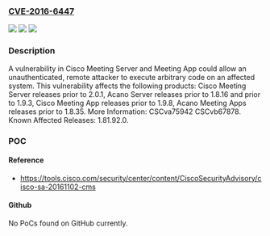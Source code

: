 ### [CVE-2016-6447](https://cve.mitre.org/cgi-bin/cvename.cgi?name=CVE-2016-6447)
![](https://img.shields.io/static/v1?label=Product&message=Cisco%20Meeting%20Server%20before%202.0.1%2C%20Acano%20Server%20before%201.9.3%2C%20Cisco%20Meeting%20App%20before%201.9.8%2C%20Acano%20Meeting%20Apps%20before%201.8.35&color=blue)
![](https://img.shields.io/static/v1?label=Version&message=Cisco%20Meeting%20Server%20before%202.0.1%2C%20Acano%20Server%20before%201.9.3%2C%20Cisco%20Meeting%20App%20before%201.9.8%2C%20Acano%20Meeting%20Apps%20before%201.8.35%20&color=brightgreen)
![](https://img.shields.io/static/v1?label=Vulnerability&message=unspecified&color=brightgreen)

### Description

A vulnerability in Cisco Meeting Server and Meeting App could allow an unauthenticated, remote attacker to execute arbitrary code on an affected system. This vulnerability affects the following products: Cisco Meeting Server releases prior to 2.0.1, Acano Server releases prior to 1.8.16 and prior to 1.9.3, Cisco Meeting App releases prior to 1.9.8, Acano Meeting Apps releases prior to 1.8.35. More Information: CSCva75942 CSCvb67878. Known Affected Releases: 1.81.92.0.

### POC

#### Reference
- https://tools.cisco.com/security/center/content/CiscoSecurityAdvisory/cisco-sa-20161102-cms

#### Github
No PoCs found on GitHub currently.

